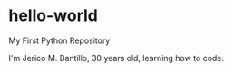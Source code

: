 # hello-world
My First Python Repository

I'm Jerico M. Bantillo, 30 years old, learning how to code.
